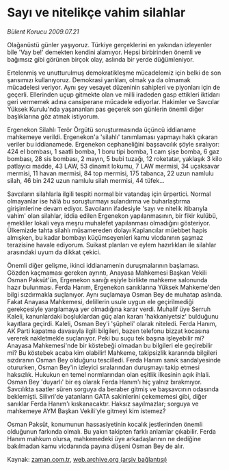 # Sayı ve nitelikçe vahim silahlar

*Bülent Korucu 2009.07.21*

<tr><td class="metin" colspan="2" style="padding-top: 20px; padding-left: 5px; padding-right: 10px;">Olağanüstü günler yaşıyoruz. Türkiye gerçeklerini en yakından izleyenler bile 'Vay be!' demekten kendini alamıyor. Hepsi birbirinden önemli ve bağımsız gibi görünen birçok olay, aslında bir yerde düğümleniyor.</td></tr><tr><td class="metin" colspan="2" style="padding-top: 20px; padding-left: 5px; padding-right: 10px;"><p>Ertelenmiş ve unutturulmuş demokratikleşme mücadelemiz için belki de son şansımızı kullanıyoruz. Demokrasi yanlıları, olmak ya da olmamak mücadelesi veriyor. Aynı şey vesayet düzeninin sahipleri ve piyonları için de geçerli. Ellerinden uçup gitmekte olan ve milli iradeden gasp ettikleri iktidarı geri vermemek adına cansiperane mücadele ediyorlar. Hakimler ve Savcılar Yüksek Kurulu'nda yaşananları pas geçerek son günlerin önemli diğer başlıklarına göz atmak istiyorum.
<p> Ergenekon Silahlı Terör Örgütü soruşturmasında üçüncü iddianame mahkemeye verildi. Ergenekon'a 'silahlı' tanımlaması yapmayı haklı çıkaran veriler bu iddianamede. Ergenekon cephaneliğini başsavcılık şöyle sıralıyor: 424 el bombası, 1 saatli bomba, 1 boru tipi bomba, 1 cam şişe bomba, 6 gaz bombası, 28 sis bombası, 2 mayın, 5 bubi tuzağı, 12 roketatar, yaklaşık 3 kilo patlayıcı madde, 43 LAW, 53 dinamit lokumu, 7 LAW mermisi, 34 uçaksavar mermisi, 11 havan mermisi, 84 top mermisi, 175 tabanca, 22 uzun namlulu silah, 46 bin 242 uzun namlulu silah mermisi, 44 tüfek...
<p> Savcıların silahlarla ilgili tespiti normal bir vatandaş için ürpertici. Normal olmayanlar ise hâlâ bu soruşturmayı sulandırma ve buharlaştırma girişimlerine devam ediyor. Savcıların ifadesiyle 'sayı ve nitelik itibarıyla vahim' olan silahlar, iddia edilen Ergenekon yapılanmasının, bir fikir kulübü, emekliler lokali veya meşru muhalefet yapılanması olmadığını gösteriyor. Ülkemizde tahta silahlı müsamereden dolayı Kaplancılar müebbet hapis almışken, bu kadar bombayı küçümseyenleri kamu vicdanının şaşmaz terazisine havale ediyorum. Suikast planları ve eylem hazırlıkları ile silahlar arasındaki uyum da dikkat çekici.
<p> Önemli diğer gelişme, ikinci iddianamenin duruşmalarının başlaması. Gözden kaçmaması gereken ayrıntı, Anayasa Mahkemesi Başkan Vekili Osman Paksüt'ün, Ergenekon sanığı eşiyle birlikte mahkeme salonunda hazır bulunması. Ferda Hanım, Ergenekon sanıklarına Yüksek Mahkeme'den bilgi sızdırmakla suçlanıyor. Aynı suçlamaya Osman Bey de muhatap aslında. Fakat Anayasa Mahkemesi, delillerin usule uygun ele geçirilmediği gerekçesiyle yargılamaya yer olmadığına karar verdi. Muhalif üye Serruh Kaleli, kanunlardaki boşluklardan güç alan kararı 'hakkaniyetsiz' bulduğunu kayıtlara geçirdi. Kaleli, Osman Bey'i 'şüpheli' olarak niteledi. Ferda Hanım, AK Parti kapatma davasıyla ilgili bilgileri, bazen telefonu bizzat kocasına vererek nakletmekle suçlanıyor. Peki bu suçu tek başına işleyebilir mi? Anayasa Mahkemesi'nde bir köstebeği olmadan bu bilgileri ele geçirebilir mi? Bu köstebek acaba kim olabilir! Mahkeme, takipsizlik kararında bilgileri sızdıranın Osman Bey olduğunu tescilledi. Ferda Hanım sanık sandalyesinde otururken, Osman Bey'in izleyici sıralarından duruşmayı takip etmesi haksızlık. Hukukun en temel normlarından olan eşitlik ilkesinin açık ihlali. Osman Bey 'duyarlı' bir eş olarak Ferda Hanım'ı hiç yalnız bırakmıyor. Savcılıkta saatler süren sorguya da beraber gitmiş ve başsavcının odasında beklemişti. Silivri'de yatanların GATA sakinlerini çekememesi gibi, diğer sanıklar Ferda Hanım'ı kıskanacaktır. Haksız sayılmazlar; sorguya ve mahkemeye AYM Başkan Vekili'yle gitmeyi kim istemez?
<p>Osman Paksüt, konumunun hassasiyetinin kocalık jestlerinden önemli olduğunun farkında olmalı. Bu yakın takipten farklı anlamlar çıkabilir. Ferda Hanım mahkum olursa, mahkemedeki üye arkadaşlarının ne dediğine bakılmadan kamu vicdanında payına düşeni Osman Bey de alır.<br/></p></p></p></p></p></td></tr>

Kaynak: [zaman.com.tr](http://zaman.com.tr/yazar.do?yazino=871575), [web.archive.org (arşiv bağlantısı)](http://web.archive.org/web/20090804121136/http://www.zaman.com.tr:80/yazar.do?yazino=871575)
